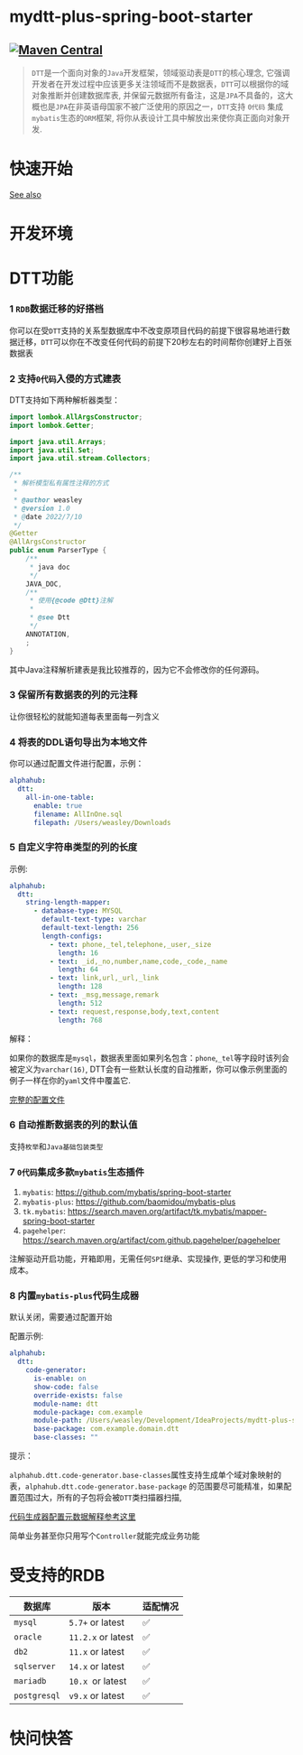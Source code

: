 # mydtt-plus-spring-boot-starter

## [![Maven Central](https://img.shields.io/maven-central/v/io.github.weasley-j/mydtt-plus-spring-boot-starter)](https://search.maven.org/artifact/io.github.weasley-j/mydtt-plus-spring-boot-starter)

> `DTT`是一个面向对象的`Java`开发框架，领域驱动表是`DTT`的核心理念,
> 它强调开发者在开发过程中应该更多关注领域而不是数据表，`DTT`可以根据你的域对象推断并创建数据库表,
> 并保留元数据所有备注，这是`JPA`不具备的，这大概也是`JPA`在非英语母国家不被广泛使用的原因之一，`DTT`支持 `0代码`
> 集成`mybatis`生态的`ORM`框架, 将你从表设计工具中解放出来使你真正面向对象开发.

# 快速开始

[See also](https://github.com/Weasley-J/mydtt-plus-spring-boot-starter/blob/ae8a7327db01b5c31bd7a2ccd2bf0be62942c9d2/README.md#L245)

# 开发环境

# DTT功能

### 1 `RDB`数据迁移的好搭档

你可以在受`DTT`支持的关系型数据库中不改变原项目代码的前提下很容易地进行数据迁移，`DTT`可以你在不改变任何代码的前提下20秒左右的时间帮你创建好上百张数据表

### 2 支持`0代码`入侵的方式建表

DTT支持如下两种解析器类型：

```java
import lombok.AllArgsConstructor;
import lombok.Getter;

import java.util.Arrays;
import java.util.Set;
import java.util.stream.Collectors;

/**
 * 解析模型私有属性注释的方式
 *
 * @author weasley
 * @version 1.0
 * @date 2022/7/10
 */
@Getter
@AllArgsConstructor
public enum ParserType {
    /**
     * java doc
     */
    JAVA_DOC,
    /**
     * 使用{@code @Dtt}注解
     *
     * @see Dtt
     */
    ANNOTATION,
    ;
}
```

其中Java注释解析建表是我比较推荐的，因为它不会修改你的任何源码。

### 3 保留所有数据表的列的元注释

让你很轻松的就能知道每表里面每一列含义

### 4 将表的DDL语句导出为本地文件

你可以通过配置文件进行配置，示例：

```yaml
alphahub:
  dtt:
    all-in-one-table:
      enable: true
      filename: AllInOne.sql
      filepath: /Users/weasley/Downloads
```

### 5 自定义字符串类型的列的长度

示例:

```yaml
alphahub:
  dtt:
    string-length-mapper:
      - database-type: MYSQL
        default-text-type: varchar
        default-text-length: 256
        length-configs:
          - text: phone,_tel,telephone,_user,_size
            length: 16
          - text: _id,_no,number,name,code,_code,_name
            length: 64
          - text: link,url,_url,_link
            length: 128
          - text: _msg,message,remark
            length: 512
          - text: request,response,body,text,content
            length: 768
```

解释：

如果你的数据库是`mysql`，数据表里面如果列名包含：`phone`,`_tel`等字段时该列会被定义为`varchar(16)`,
DTT会有一些默认长度的自动推断，你可以像示例里面的例子一样在你的`yaml`文件中覆盖它.

[完整的配置文件](https://github.com/Weasley-J/mydtt-plus-spring-boot-starter/blob/main/mydtt-plus-spring-boot-starter/src/main/resources/META-INF/ddt-data-mapper.yml#L130)

### 6 自动推断数据表的列的默认值

支持`枚举`和`Java基础包装类型`

### 7 `0代码`集成多款`mybatis`生态插件

1. `mybatis`: https://github.com/mybatis/spring-boot-starter
2. `mybatis-plus`: https://github.com/baomidou/mybatis-plus
3. `tk.mybatis`: https://search.maven.org/artifact/tk.mybatis/mapper-spring-boot-starter
4. `pagehelper`: https://search.maven.org/artifact/com.github.pagehelper/pagehelper

注解驱动开启功能，开箱即用，无需任何`SPI`继承、实现操作, 更低的学习和使用成本。

### 8 内置`mybatis-plus`代码生成器

默认关闭，需要通过配置开始

配置示例:

```yaml
alphahub:
  dtt:
    code-generator:
      is-enable: on
      show-code: false
      override-exists: false
      module-name: dtt
      module-package: com.example
      module-path: /Users/weasley/Development/IdeaProjects/mydtt-plus-spring-boot-parent/mydtt-plus-spring-boot-starter-tests/mydtt-plus-spring-boot-3-x
      base-package: com.example.domain.dtt
      base-classes: ""
```

提示：

`alphahub.dtt.code-generator.base-classes`属性支持生成单个域对象映射的表，`alphahub.dtt.code-generator.base-package`
的范围要尽可能精准，如果配置范围过大，所有的子包将会被`DTT`类扫描器扫描,

[代码生成器配置元数据解释参考这里](https://github.com/Weasley-J/mydtt-plus-spring-boot-starter/blob/main/mydtt-plus-spring-boot-starter/src/main/java/cn/alphahub/dtt/plus/config/DttProperties.java#L122-L121)

简单业务甚至你只用写个`Controller`就能完成业务功能

# 受支持的RDB

| 数据库       | 版本                | 适配情况 |
| ------------ | ------------------- | -------- |
| `mysql`      | `5.7+` or latest    | ✅        |
| `oracle`     | `11.2.x`  or latest | ✅        |
| `db2`        | `11.x`  or latest   | ✅        |
| `sqlserver`  | `14.x` or latest    | ✅        |
| `mariadb`    | `10.x `or latest    | ✅        |
| `postgresql` | `v9.x` or latest    | ✅        |

# 快问快答



